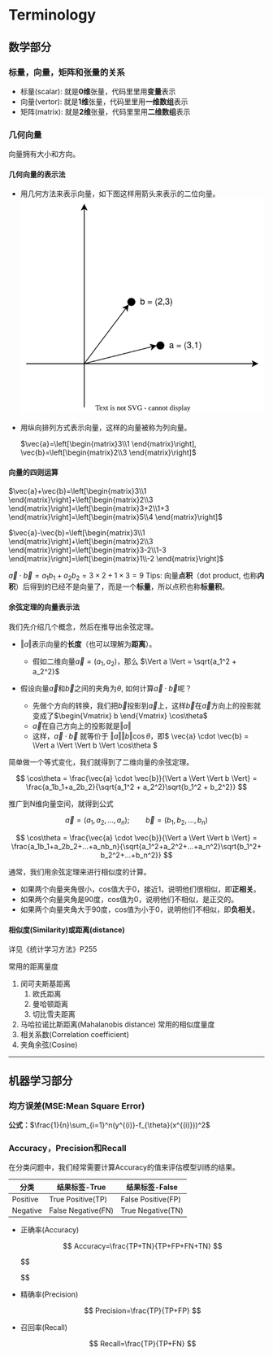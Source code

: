 # Terminology

## 数学部分

### 标量，向量，矩阵和张量的关系

* 标量(scalar): 就是**0维**张量，代码里里用**变量**表示
* 向量(vertor): 就是**1维**张量，代码里里用**一维数组**表示
* 矩阵(matrix): 就是**2维**张量，代码里里用**二维数组**表示

### 几何向量

向量拥有大小和方向。

#### 几何向量的表示法

* 用几何方法来表示向量，如下图这样用箭头来表示的二位向量。
  ![LLMVector.svg](../images/LLM-Vector.svg)
* 用纵向排列方式表示向量，这样的向量被称为列向量。
  
  $\vec{a}=\left[\begin{matrix}3\\1 \end{matrix}\right], \vec{b}=\left[\begin{matrix}2\\3 \end{matrix}\right]$

#### 向量的四则运算

$\vec{a}+\vec{b}=\left[\begin{matrix}3\\1 \end{matrix}\right]+\left[\begin{matrix}2\\3 \end{matrix}\right]=\left[\begin{matrix}3+2\\1+3 \end{matrix}\right]=\left[\begin{matrix}5\\4 \end{matrix}\right]$

$\vec{a}-\vec{b}=\left[\begin{matrix}3\\1 \end{matrix}\right]+\left[\begin{matrix}2\\3 \end{matrix}\right]=\left[\begin{matrix}3-2\\1-3 \end{matrix}\right]=\left[\begin{matrix}1\\-2 \end{matrix}\right]$

$\vec{a} \cdot \vec{b} = a_1b_1+a_2b_2 = 3\times2+1\times3=9$
Tips: 向量**点积**（dot product, 也称**内积**）后得到的已经不是向量了，而是一个**标量**，所以点积也称**标量积**。

#### 余弦定理的向量表示法

我们先介绍几个概念，然后在推导出余弦定理。

* $\Vert a \Vert$表示向量的**长度**（也可以理解为**距离**）。
  
  * 假如二维向量$\vec{a} = (a_1,a_2)$，那么 $\Vert a \Vert = \sqrt{a_1^2 + a_2^2}$
* 假设向量$\vec{a}$和$\vec{b}$之间的夹角为$\theta$, 如何计算$\vec{a} \cdot \vec{b}$呢？
  
  * 先做个方向的转换，我们把$\vec{b}$投影到$\vec{a}$上，这样$\vec{b}$在$\vec{a}$方向上的投影就变成了$\begin{Vmatrix} b \end{Vmatrix} \cos\theta$
  * $\vec{a}$在自己方向上的投影就是$\Vert a \Vert$
  * 这样，$\vec{a} \cdot \vec{b}$ 就等价于 $\Vert a \Vert \Vert b \Vert \cos\theta$，即$  \vec{a} \cdot \vec{b} = \Vert a \Vert \Vert b \Vert \cos\theta  $

简单做一个等式变化，我们就得到了二维向量的余弦定理。

$$
\cos\theta  = \frac{\vec{a} \cdot \vec{b}}{\Vert a \Vert \Vert b \Vert} = \frac{a_1b_1+a_2b_2}{\sqrt{a_1^2 + a_2^2}\sqrt{b_1^2 + b_2^2}}
$$

推广到N维向量空间，就得到公式

$$
\vec{a} = (a_1,a_2,...,a_n);\qquad \vec{b} = (b_1,b_2,...,b_n)
$$

$$
\cos\theta  = \frac{\vec{a} \cdot \vec{b}}{\Vert a \Vert \Vert b \Vert} = \frac{a_1b_1+a_2b_2+...+a_nb_n}{\sqrt{a_1^2+a_2^2+...+a_n^2}\sqrt{b_1^2+ b_2^2+...+b_n^2}}
$$

通常，我们用余弦定理来进行相似度的计算。

* 如果两个向量夹角很小，cos值大于0，接近1，说明他们很相似，即**正相关**。
* 如果两个向量夹角是90度，cos值为0，说明他们不相似，是正交的。
* 如果两个向量夹角大于90度，cos值为小于0，说明他们不相似，即**负相关**。

#### 相似度(Similarity)或距离(distance)

详见《统计学习方法》P255

常用的距离量度

1. 闵可夫斯基距离
   1. 欧氏距离
   2. 曼哈顿距离
   3. 切比雪夫距离
2. 马哈拉诺比斯距离(Mahalanobis distance)
   常用的相似度量度
3. 相关系数(Correlation coefficient)
4. 夹角余弦(Cosine)

---

## 机器学习部分

### 均方误差(MSE:Mean Square Error)

**公式：**$\frac{1}{n}\sum_{i=1}^n(y^{(i)}-f_{\theta}(x^{(i)}))^2$

### Accuracy，Precision和Recall

在分类问题中，我们经常需要计算Accuracy的值来评估模型训练的结果。

| 分类 | 结果标签-True | 结果标签-False |
| --- | --- | --- |
| Positive | True Positive(TP) | False Positive(FP) |
| Negative | False Negative(FN) | True Negative(TN) |

* 正确率(Accuracy)
  
  $$
  Accuracy=\frac{TP+TN}{TP+FP+FN+TN}
  $$
  
  $$
  
  $$
* 精确率(Precision)
  
  $$
  Precision=\frac{TP}{TP+FP}
  $$
* 召回率(Recall)
  
  $$
  Recall=\frac{TP}{TP+FN}
  $$

